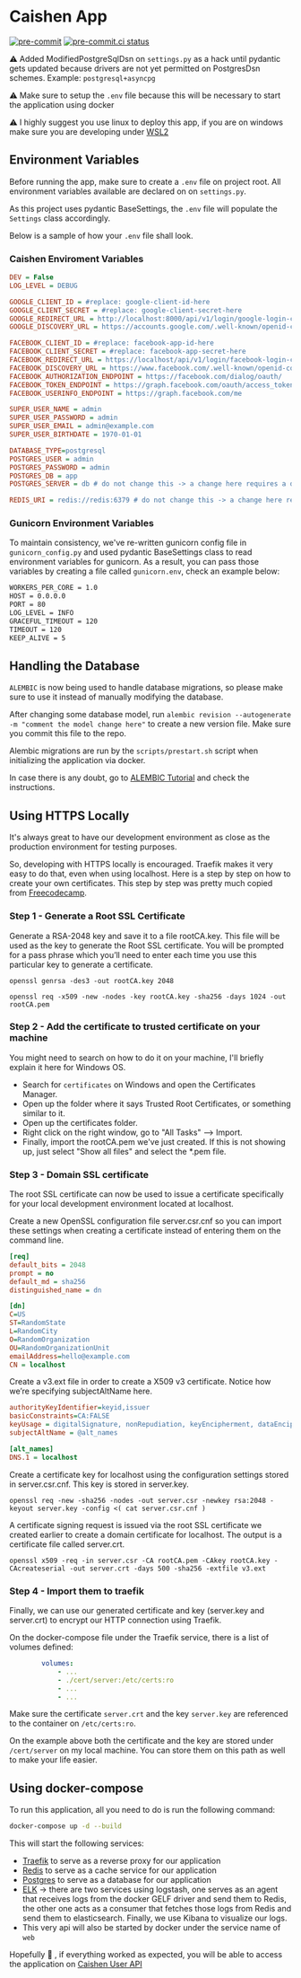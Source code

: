 # Caishen App

[![pre-commit](https://img.shields.io/badge/pre--commit-enabled-brightgreen?logo=pre-commit&logoColor=white)](https://github.com/pre-commit/pre-commit)
[![pre-commit.ci status](https://results.pre-commit.ci/badge/github/CaishenBrasil/caishen-user-api/dev.svg)](https://results.pre-commit.ci/latest/github/CaishenBrasil/caishen-user-api/dev)

:warning: Added ModifiedPostgreSqlDsn on `settings.py` as a hack until pydantic gets updated because drivers are not yet permitted on PostgresDsn schemes. Example: `postgresql+asyncpg`

:warning: Make sure to setup the `.env` file because this will be necessary to start the application using docker

:warning: I highly suggest you use linux to deploy this app, if you are on windows make sure you are developing under [WSL2](https://docs.microsoft.com/pt-br/windows/wsl/install-win10)

## Environment Variables

Before running the app, make sure to create a `.env` file on project root. All environment variables available are declared on on `settings.py`.

As this project uses pydantic BaseSettings, the `.env` file will populate the `Settings` class accordingly.

Below is a sample of how your `.env` file shall look.

### Caishen Enviroment Variables

```ini
DEV = False
LOG_LEVEL = DEBUG

GOOGLE_CLIENT_ID = #replace: google-client-id-here
GOOGLE_CLIENT_SECRET = #replace: google-client-secret-here
GOOGLE_REDIRECT_URL = http://localhost:8000/api/v1/login/google-login-callback/
GOOGLE_DISCOVERY_URL = https://accounts.google.com/.well-known/openid-configuration

FACEBOOK_CLIENT_ID = #replace: facebook-app-id-here
FACEBOOK_CLIENT_SECRET = #replace: facebook-app-secret-here
FACEBOOK_REDIRECT_URL = https://localhost/api/v1/login/facebook-login-callback
FACEBOOK_DISCOVERY_URL = https://www.facebook.com/.well-known/openid-configuration/
FACEBOOK_AUTHORIZATION_ENDPOINT = https://facebook.com/dialog/oauth/
FACEBOOK_TOKEN_ENDPOINT = https://graph.facebook.com/oauth/access_token
FACEBOOK_USERINFO_ENDPOINT = https://graph.facebook.com/me

SUPER_USER_NAME = admin
SUPER_USER_PASSWORD = admin
SUPER_USER_EMAIL = admin@example.com
SUPER_USER_BIRTHDATE = 1970-01-01

DATABASE_TYPE=postgresql
POSTGRES_USER = admin
POSTGRES_PASSWORD = admin
POSTGRES_DB = app
POSTGRES_SERVER = db # do not change this -> a change here requires a docker-compose change as well

REDIS_URI = redis://redis:6379 # do not change this -> a change here requires a docker-compose change as well
```

### Gunicorn Environment Variables

To maintain consistency, we've re-written gunicorn config file  in `gunicorn_config.py` and used pydantic BaseSettings class to read environment variables for gunicorn.
As a result, you can pass those variables by creating a file called `gunicorn.env`, check an example below:

```sh
WORKERS_PER_CORE = 1.0
HOST = 0.0.0.0
PORT = 80
LOG_LEVEL = INFO
GRACEFUL_TIMEOUT = 120
TIMEOUT = 120
KEEP_ALIVE = 5
```

## Handling the Database

`ALEMBIC` is now being used to handle database migrations, so please make sure to use it instead of manually modifying the database.

After changing some database model, run `alembic revision --autogenerate -m "comment the model change here"` to create a new version file.
Make sure you commit this file to the repo.

Alembic migrations are run by the `scripts/prestart.sh` script when initializing the application via docker.

In case there is any doubt, go to [ALEMBIC Tutorial](https://alembic.sqlalchemy.org/en/latest/tutorial.html) and check the instructions.

## Using HTTPS Locally

It's always great to have our development environment as close as the production environment for testing purposes.

So, developing with HTTPS locally is encouraged. Traefik makes it very easy to do that, even when using localhost. Here is a step by step on how to create your own certificates.
This step by step was pretty much copied from [Freecodecamp](https://www.freecodecamp.org/news/how-to-get-https-working-on-your-local-development-environment-in-5-minutes-7af615770eec/).

### Step 1 - Generate a Root SSL Certificate

Generate a RSA-2048 key and save it to a file rootCA.key. This file will be used as the key to generate the Root SSL certificate. You will be prompted for a pass phrase which you’ll need to enter each time you use this particular key to generate a certificate.

`openssl genrsa -des3 -out rootCA.key 2048`

`openssl req -x509 -new -nodes -key rootCA.key -sha256 -days 1024 -out rootCA.pem`

### Step 2 - Add the certificate to trusted certificate on your machine

You might need to search on how to do it on your machine, I'll briefly explain it here for Windows OS.

- Search for `certificates` on Windows and open the Certificates Manager.
- Open up the folder where it says Trusted Root Certificates, or something similar to it.
- Open up the certificates folder.
- Right click on the right window, go to "All Tasks" --> Import.
- Finally, import the rootCA.pem we've just created. If this is not showing up, just select "Show all files" and select the *.pem file.

### Step 3 - Domain SSL certificate

The root SSL certificate can now be used to issue a certificate specifically for your local development environment located at localhost.

Create a new OpenSSL configuration file server.csr.cnf so you can import these settings when creating a certificate instead of entering them on the command line.

```ini
[req]
default_bits = 2048
prompt = no
default_md = sha256
distinguished_name = dn

[dn]
C=US
ST=RandomState
L=RandomCity
O=RandomOrganization
OU=RandomOrganizationUnit
emailAddress=hello@example.com
CN = localhost
```

Create a v3.ext file in order to create a X509 v3 certificate. Notice how we’re specifying subjectAltName here.

```ini
authorityKeyIdentifier=keyid,issuer
basicConstraints=CA:FALSE
keyUsage = digitalSignature, nonRepudiation, keyEncipherment, dataEncipherment
subjectAltName = @alt_names

[alt_names]
DNS.1 = localhost
```

Create a certificate key for localhost using the configuration settings stored in server.csr.cnf. This key is stored in server.key.

`openssl req -new -sha256 -nodes -out server.csr -newkey rsa:2048 -keyout server.key -config <( cat server.csr.cnf )`

A certificate signing request is issued via the root SSL certificate we created earlier to create a domain certificate for localhost. The output is a certificate file called server.crt.

`openssl x509 -req -in server.csr -CA rootCA.pem -CAkey rootCA.key -CAcreateserial -out server.crt -days 500 -sha256 -extfile v3.ext`

### Step 4 - Import them to traefik

Finally, we can use our generated certificate and key (server.key and server.crt) to encrypt our HTTP connection using Traefik.

On the docker-compose file under the Traefik service, there is a list of volumes defined:

```yml
        volumes:
            - ...
            - ./cert/server:/etc/certs:ro
            - ...
            - ...
```

Make sure the certificate `server.crt` and the key `server.key` are referenced to the container on `/etc/certs:ro`.

On the example above both the certificate and the key are stored under `/cert/server` on my local machine. You can store them on this path as well  to make your life easier.

## Using docker-compose

To run this application, all you need to do is run the following command:

```sh
docker-compose up -d --build
```

This will start the following services:

- [Traefik](https://doc.traefik.io/traefik/) to serve as a reverse proxy for our application
- [Redis](https://redis.io/) to serve as a cache service for our application
- [Postgres](https://www.postgresql.org/) to serve as a database for our application
- [ELK](https://www.elastic.co/) -> there are two services using logstash, one serves as an agent that receives logs from the docker GELF driver and send them to Redis, the other one acts as a consumer that fetches those logs from Redis and send them to elasticsearch. Finally, we use Kibana to visualize our logs.
- This very api will also be started by docker under the service name of `web`

Hopefully :pray: , if everything worked as expected, you will be able to access the application on [Caishen User API](https://localhost/api/v1)
